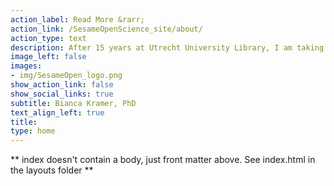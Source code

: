 ```yaml
---
action_label: Read More &rarr;
action_link: /SesameOpenScience_site/about/
action_type: text
description: After 15 years at Utrecht University Library, I am taking on an exciting new challenge. I am looking forward to contributing to projects on open science, open metadata and open infrastructure - as advisor, analyst and workshop facilitator.<br><br> You can contact me at <bianca@sesameopenscience.org>
image_left: false
images:
- img/SesameOpen_logo.png
show_action_link: false
show_social_links: true
subtitle: Bianca Kramer, PhD
text_align_left: true
title: 
type: home
---
```


** index doesn't contain a body, just front matter above.
See index.html in the layouts folder **
